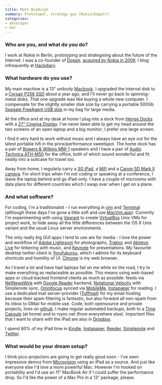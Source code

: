 ```yaml
---
title: Matt Biddulph
summary: Prototyper, strategy guy (Nokia/Dopplr)
categories:
- developer
- mac
---
```


### Who are you, and what do you do?

I work at Nokia in Berlin, prototyping and strategising about the future of the Internet. I was a co-founder of [Dopplr](), [acquired by Nokia in 2009](http://blog.dopplr.com/2009/09/28/nokia-acquires-dopplr/ "A weblog post on Nokia acquiring Dopplr."). I blog infrequently at [Hackdiary](http://www.hackdiary.com "Matt's website.").

### What hardware do you use?

My main machine is a 13" unibody [Macbook][].  I upgraded the internal disk to a [Corsair P256 SSD][performance-p256] about a year ago, and I'll never go back to spinning-metal disks. That one upgrade was like buying a whole new computer. I compensate for the slightly smaller disk size by carrying a portable 500Gb [Seagate FreeAgent USB disk][freeagent-goflex] in my bag for large media.

At the office and at my desk at home I plug into a dock from [Henge Docks][henge-dock] with a [27" Cinema Display][cinema-display]. I've never been able to get my head around the two screens of an open laptop and a big monitor; I prefer one large screen.

I find it very hard to work without music and I always have an eye out for the latest portable hifi in the price/performance sweetspot. The home dock has a pair of [Bowers & Wilkins MM-1][mm-1] speakers and I have a pair of [Audio Technica ATH-M50][ath-m50] for the office, both of which sound wonderful and fit neatly into a suitcase for travel too.

Away from home, I regularly carry a [3G iPad][ipad-3g], a [Mifi][] and a [Canon 5D Mark II camera][eos-5d-mark-ii]. For short trips when I'm not coding or speaking at a conference, I leave the laptop behind and go iPad-only. I have a couple of microsims with data plans for different countries which I swap over when I get on a plane.

### And what software?

For coding, I'm a traditionalist - I run everything in [vim][] and [Terminal][] (although these days I've gone a little soft and use [MacVim.app][macvim]). Currently I'm experimenting with using [Vagrant][] to create [VirtualBox][] Unix VMs for project work, to hide away all the little differences between the OS X Unix variant and the usual Linux server environments.

The only really big GUI apps I tend to use are for media - I love the power and workflow of [Adobe Lightroom][lightroom] for photographs, [Traktor][traktor-pro] and [Ableton Live][live] for tinkering with music, and [Keynote][] for presentations. My favourite desktop twitter client is [Yorufukurou][], which I admire for its keyboard shortcuts and humility of UI. [Chrome][] is my web browser.

As I travel a lot and have had laptops fail on me while on the road, I try to make everything as replaceable as possible. This means using web-based apps or cloud-backed frontend clients as much as possible: feeds via [NetNewsWire][] with [Google Reader][google-reader] backend, [Notational Velocity][notational-velocity] with Simplenote sync, [Omnifocus][] synced via [MobileMe][mobile-me], [Instapaper][] for reading. I use a dedicated mail server-provider ([Tuffmail][]) for my email hosting because their spam filtering is fantastic, but also forward all non-spam from its inbox to GMail for mobile use. Code, both opensource and private projects, lives on [github][]. I make regular automated backups, both to a [Time Capsule][time-capsule] (at home) and to rsync.net (from everywhere else). Important files that I want to share with the iPad are also in [Dropbox][].

I spend 80% of my iPad time in [Kindle][kindle-ios], [Instapaper][instapaper-ios], [Reeder][reeder-ios], [Simplenote][simplenote-ios] and [Twitter][twitter-ios].

### What would be your dream setup?

I think pico-projectors are going to get really good soon - I've seen impressive demos from [Microvision][showwx] using an iPad as a source. And just like everyone else I'd love a more powerful Mac. However I'm hooked on portability and I'd use an 11" MacBook Air if I could suffer the performance drop. So I'd like the power of a Mac Pro in a 13" package, please.

[ath-m50]: https://www.audio-technica.com/cms/headphones/0edf909675b1be4d/index.html "Studio headphones."
[cinema-display]: https://en.wikipedia.org/wiki/Apple_Cinema_Display "An LCD display."
[eos-5d-mark-ii]: https://www.usa.canon.com/cusa/support/consumer/eos_slr_camera_systems/eos_digital_slr_cameras/eos_5d_mark_ii "A 21 megapixel DSLR."
[freeagent-goflex]: https://www.amazon.com/Seagate-FreeAgent-Portable-External-STAA1000100/dp/B003ELOSI2 "A portable USB 2/3 hard drive."
[henge-dock]: https://hengedocks.com/ "A hardware docking system for Mac laptops."
[ipad-3g]: https://www.apple.com/ipad/ "A tablet device with 3G."
[macbook]: https://en.wikipedia.org/wiki/MacBook "A laptop."
[mifi]: https://en.wikipedia.org/wiki/MiFi "A portable mobile hotspot."
[mm-1]: http://www.bowers-wilkins.com/Speakers/Computer-Speakers/MM-1/overview.html "Mini hifi speakers for a computer or iPod."
[performance-p256]: http://www.corsair.com/en-us/cmfssd-256gbg2d "A solid state hard disk."
[showwx]: https://www.amazon.com/MicroVision-SHOWWX-Classic-Laser-Projector/dp/B003G5ML9Y "A laser pico projector."
[time-capsule]: https://www.apple.com/airport-time-capsule/ "A WiFi access point and backup system."
[chrome]: https://www.google.com/intl/en/chrome/browser/ "A WebKit-based browser, where each tab runs in its own thread."
[dropbox]: https://www.dropbox.com/ "Online syncing and storage."
[github]: https://github.com/ "A Git code repository service."
[google-reader]: https://en.wikipedia.org/wiki/Google_Reader "A web-based feed reader."
[instapaper-ios]: https://www.instapaper.com/iphone "An iPhone app for reading Instapaper saved pages."
[instapaper]: https://www.instapaper.com/ "A web tool for saving pages to read later."
[keynote]: https://www.apple.com/keynote/ "Presentation software for the Mac."
[kindle-ios]: https://itunes.apple.com/gb/app/kindle/id302584613 "An iPhone app for accessing Kindle content from Amazon."
[lightroom]: https://www.adobe.com/products/photoshop-lightroom.html "Photo management and editing software."
[live]: https://www.ableton.com/en/live/ "Musical creation software."
[macvim]: https://github.com/macvim-dev/macvim "A Mac GUI port of vim."
[mobile-me]: https://en.wikipedia.org/wiki/MobileMe "An online 'cloud' service (mail, calendar, etc)."
[netnewswire]: https://en.wikipedia.org/wiki/NetNewsWire "A popular feed reader for the Mac."
[notational-velocity]: http://notational.net/ "A clever note-taking app for the Mac."
[omnifocus]: https://www.omnigroup.com/omnifocus/ "Task management software for the Mac."
[reeder-ios]: http://reederapp.com/ios/ "A Google Reader client for iOS."
[simplenote-ios]: https://itunes.apple.com/us/app/simplenote/id289429962 "A note app with cloud syncing."
[terminal]: https://en.wikipedia.org/wiki/Terminal_(OS_X) "A console application included with Mac OS X."
[traktor-pro]: https://www.amazon.com/Native-Instruments-17642-TRAKTOR-PRO/dp/B001JD43Z0 "DJ software."
[tuffmail]: http://www.tuffmail.com/ "Email hosting."
[twitter-ios]: https://itunes.apple.com/app/twitter/id333903271 "A Twitter client."
[vagrant]: https://www.vagrantup.com/ "Software for building and installing virtual dev environments."
[vim]: https://www.vim.org/ "A command-line text editor."
[virtualbox]: https://www.virtualbox.org/ "Open-source virtualisation software."
[yorufukurou]: https://sites.google.com/site/yorufukurou/ "A Twitter client for the Mac."
